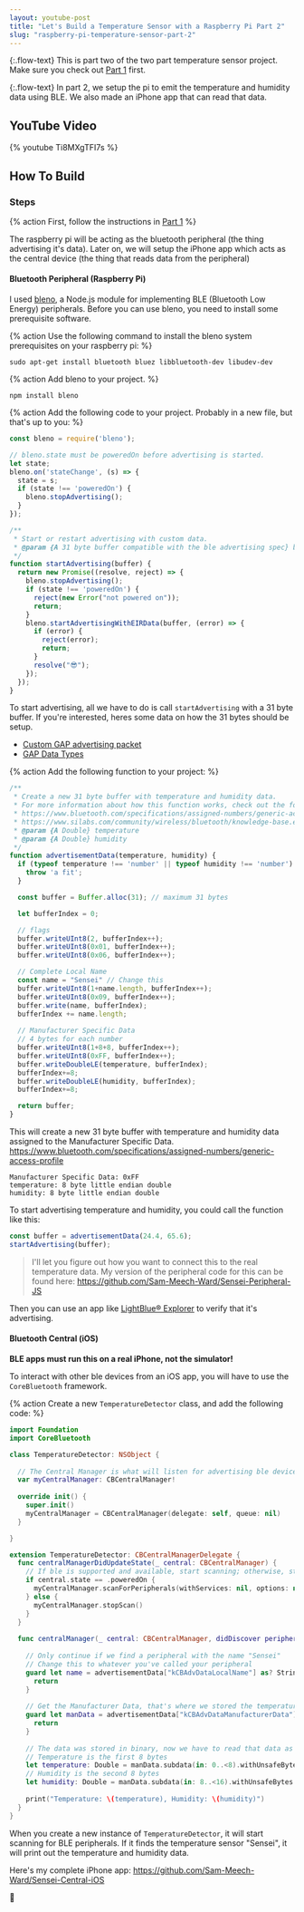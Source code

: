 ```yaml
---
layout: youtube-post
title: "Let's Build a Temperature Sensor with a Raspberry Pi Part 2"
slug: "raspberry-pi-temperature-sensor-part-2"
---
```


{:.flow-text}
This is part two of the two part temperature sensor project. Make sure you check out [Part 1](/youtube_projects/01_raspberry-pi-temperature-sensor-part-1.html) first. 

{:.flow-text}
In part 2, we setup the pi to emit the temperature and humidity data using BLE. We also made an iPhone app that can read that data.


## YouTube Video

{% youtube Ti8MXgTFI7s %}

## How To Build

### Steps

{% action
First, follow the instructions in [Part 1](/youtube_projects/01_raspberry-pi-temperature-sensor-part-1.html)
%}

The raspberry pi will be acting as the bluetooth peripheral (the thing advertising it's data). Later on, we will setup the iPhone app which acts as the central device (the thing that reads data from the peripheral)

#### Bluetooth Peripheral (Raspberry Pi)

I used [bleno](https://github.com/noble/bleno), a Node.js module for implementing BLE (Bluetooth Low Energy) peripherals. Before you can use bleno, you need to install some prerequisite software.

{% action
Use the following command to install the bleno system prerequisites on your raspberry pi:
%}

```shell
sudo apt-get install bluetooth bluez libbluetooth-dev libudev-dev
```

{% action
Add bleno to your project.
%}

```shell
npm install bleno
```

{% action
Add the following code to your project. Probably in a new file, but that's up to you:
%}

```js
const bleno = require('bleno');

// bleno.state must be poweredOn before advertising is started. 
let state;
bleno.on('stateChange', (s) => {
  state = s;
  if (state !== 'poweredOn') {
    bleno.stopAdvertising();    
  }
});

/**
 * Start or restart advertising with custom data.
 * @param {A 31 byte buffer compatible with the ble advertising spec} buffer 
 */
function startAdvertising(buffer) { 
  return new Promise((resolve, reject) => {
    bleno.stopAdvertising();  
    if (state !== 'poweredOn') {
      reject(new Error("not powered on"));
      return;
    }
    bleno.startAdvertisingWithEIRData(buffer, (error) => {
      if (error) {
        reject(error);
        return;
      } 
      resolve("😎");
    });
  });
}
```

To start advertising, all we have to do is call `startAdvertising` with a 31 byte buffer. If you're interested, heres some data on how the 31 bytes should be setup. 

* [Custom GAP advertising packet](https://docs.mbed.com/docs/ble-intros/en/latest/Advanced/CustomGAP/)
* [GAP Data Types](https://www.bluetooth.com/specifications/assigned-numbers/generic-access-profile)

{% action
Add the following function to your project:
%}

```js
/**
 * Create a new 31 byte buffer with temperature and humidity data.
 * For more information about how this function works, check out the following links:
 * https://www.bluetooth.com/specifications/assigned-numbers/generic-access-profile
 * https://www.silabs.com/community/wireless/bluetooth/knowledge-base.entry.html/2017/02/10/bluetooth_advertisin-hGsf
 * @param {A Double} temperature 
 * @param {A Double} humidity 
 */
function advertisementData(temperature, humidity) {
  if (typeof temperature !== 'number' || typeof humidity !== 'number') {
    throw 'a fit';
  }

  const buffer = Buffer.alloc(31); // maximum 31 bytes

  let bufferIndex = 0;

  // flags
  buffer.writeUInt8(2, bufferIndex++);
  buffer.writeUInt8(0x01, bufferIndex++);
  buffer.writeUInt8(0x06, bufferIndex++);

  // Complete Local Name
  const name = "Sensei" // Change this
  buffer.writeUInt8(1+name.length, bufferIndex++);
  buffer.writeUInt8(0x09, bufferIndex++);
  buffer.write(name, bufferIndex);
  bufferIndex += name.length;
  
  // Manufacturer Specific Data
  // 4 bytes for each number
  buffer.writeUInt8(1+8+8, bufferIndex++);
  buffer.writeUInt8(0xFF, bufferIndex++);
  buffer.writeDoubleLE(temperature, bufferIndex);
  bufferIndex+=8;
  buffer.writeDoubleLE(humidity, bufferIndex);
  bufferIndex+=8;

  return buffer;
}
```

This will create a new 31 byte buffer with temperature and humidity data assigned to the Manufacturer Specific Data. <https://www.bluetooth.com/specifications/assigned-numbers/generic-access-profile>

```
Manufacturer Specific Data: 0xFF
temperature: 8 byte little endian double
humidity: 8 byte little endian double
```

To start advertising temperature and humidity, you could call the function like this:

```js
const buffer = advertisementData(24.4, 65.6);
startAdvertising(buffer);
```

> I'll let you figure out how you want to connect this to the real temperature data. My version of the peripheral code for this can be found here: <https://github.com/Sam-Meech-Ward/Sensei-Peripheral-JS>

Then you can use an app like [LightBlue® Explorer](https://itunes.apple.com/ca/app/lightblue-explorer/id557428110?mt=8) to verify that it's advertising. 

#### Bluetooth Central (iOS)

**BLE apps must run this on a real iPhone, not the simulator!**

To interact with other ble devices from an iOS app, you will have to use the `CoreBluetooth` framework.

{% action
Create a new `TemperatureDetector` class, and add the following code:
%}

```swift
import Foundation
import CoreBluetooth

class TemperatureDetector: NSObject {
  
  // The Central Manager is what will listen for advertising ble devices.
  var myCentralManager: CBCentralManager!
  
  override init() {
    super.init()
    myCentralManager = CBCentralManager(delegate: self, queue: nil)
  }

}

extension TemperatureDetector: CBCentralManagerDelegate {
  func centralManagerDidUpdateState(_ central: CBCentralManager) {
    // If ble is supported and available, start scanning; otherwise, stop scanning
    if central.state == .poweredOn {
      myCentralManager.scanForPeripherals(withServices: nil, options: nil)
    } else {
      myCentralManager.stopScan()
    }
  }
  
  func centralManager(_ central: CBCentralManager, didDiscover peripheral: CBPeripheral, advertisementData: [String : Any], rssi RSSI: NSNumber) {
    
    // Only continue if we find a peripheral with the name "Sensei"
    // Change this to whatever you've called your peripheral
    guard let name = advertisementData["kCBAdvDataLocalName"] as? String, name == "Sensei" else {
      return
    }
    
    // Get the Manufacturer Data, that's where we stored the temperature and humidity
    guard let manData = advertisementData["kCBAdvDataManufacturerData"] as? Data else {
      return
    }
    
    // The data was stored in binary, now we have to read that data as an 8 byte double.
    // Temperature is the first 8 bytes
    let temperature: Double = manData.subdata(in: 0..<8).withUnsafeBytes { $0.pointee }
    // Humidity is the second 8 bytes
    let humidity: Double = manData.subdata(in: 8..<16).withUnsafeBytes { $0.pointee }
    
    print("Temperature: \(temperature), Humidity: \(humidity)")
  } 
}
```

When you create a new instance of `TemperatureDetector`, it will start scanning for BLE peripherals. If it finds the temperature sensor "Sensei", it will print out the temperature and humidity data. 

Here's my complete iPhone app: <https://github.com/Sam-Meech-Ward/Sensei-Central-iOS>

🤗